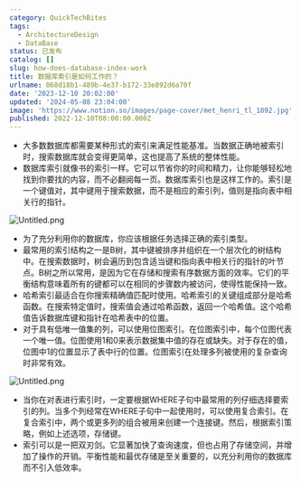 ```yaml
---
category: QuickTechBites
tags:
  - ArchitectureDesign
  - DataBase
status: 已发布
catalog: []
slug: how-does-database-index-work
title: 数据库索引是如何工作的？
urlname: 068d18b1-489b-4e37-b172-33e892d6a70f
date: '2023-12-10 20:02:00'
updated: '2024-05-08 23:04:00'
image: 'https://www.notion.so/images/page-cover/met_henri_tl_1892.jpg'
published: 2022-12-10T08:00:00.000Z
---
```

- 大多数数据库都需要某种形式的索引来满足性能基准。当数据正确地被索引时，搜索数据库就会变得更简单，这也提高了系统的整体性能。
- 数据库索引就像书的索引一样。它可以节省你的时间和精力，让你能够轻松地找到你要找的内容，而不必翻阅每一页。数据库索引也是这样工作的。索引是一个键值对，其中键用于搜索数据，而不是相应的索引列，值则是指向表中相关行的指针。

![Untitled.png](https://prod-files-secure.s3.us-west-2.amazonaws.com/5d24fe63-e567-4804-86f9-9fdc62e13082/3e87f042-644d-48ab-9a58-227f3d930d71/Untitled.png?X-Amz-Algorithm=AWS4-HMAC-SHA256&X-Amz-Content-Sha256=UNSIGNED-PAYLOAD&X-Amz-Credential=ASIAZI2LB466R5WW6ZBD%2F20250220%2Fus-west-2%2Fs3%2Faws4_request&X-Amz-Date=20250220T053741Z&X-Amz-Expires=3600&X-Amz-Security-Token=IQoJb3JpZ2luX2VjEI7%2F%2F%2F%2F%2F%2F%2F%2F%2F%2FwEaCXVzLXdlc3QtMiJHMEUCIQC%2FgN2c5qWo0GAhWlHc3dlPdrHbNoYl1rczK3FoJKbrCgIgYhfyGaZGw28E7gFQJhRMN%2Bb%2B5mlDhvL4xxVylYex2dYqiAQIt%2F%2F%2F%2F%2F%2F%2F%2F%2F%2F%2FARAAGgw2Mzc0MjMxODM4MDUiDA%2Fe4F%2F8jpFN4TaW3ircA5Rs0f3x26T7bkHfA6bznE9xkCXKlisz2%2FckWBaRYgw7hGJO9m71hk6f0jFQuEASVzqrkaFNBFjUJhZCAEIl%2FBB3QkaivsfhkzYQu8YyaSRKqdutmYcxT8QaJAz90oRvpBmqqWnjfATW%2FYZcOtEDT4cD9cKO%2FGr8jMR6b4Q5hpLjZv1IqYeqg81Zp9YJTK41lRuPbWlRTiGWcQO7bNX7OWZXohDZUBHlQfQubqzSfU8s9rjSzoKzHK51z3SkqL4mjAaGl5L31E9%2FlDKq8%2Ff4RNE4b3AlL%2BRRFPHtaYISE0YbWJG9Rg%2FJv7O1MYKaljwlwHRsgBr50vU92DOBN9iR7Exptxs1UCd33p853VcfaROgkvQG5rL6cwRrUY9fepkp2j71OzQgMQSvGv0n8w7yCmEPUS4zDC6%2FXPLBdFRfRNIcDpWTaG3awGgyaJfHvDMnfctQ8SxerV72nArT354HgpOrUsuMEGwHGuYYjaaB6D7WJyNcVDzc%2B%2BKpP0tsvs2pobmbipd1u0OB%2BqypHoNnntt1Tzp3HrFzRaEbUunAR4WnjV0unvxgeAKV8rIKmusK%2FMpAqUwgcGNtuS995ni5%2BW4nRgSHvyxOhH7hx44TFhOi6Tx59jUcA5wSS4SxMM%2F92r0GOqUBJ%2F5RYvdhPIin7CHUPApls66m40%2F5lACo%2Fgu8cdWwUVKfjAqceV47HMbEb9NprU%2FOia1cLiuTRdCtZgx0QfUmzsQgCqW1Yz4D7QiZpHZhSLoE4sdXvGIEHXbaBsEy5AZWOIP3MJenpBptMzN34%2FV46%2B6MvIOE2JpxuvRrxLBxlgmPmFqwiEPO1BCd38N8fm%2FyUn%2FST9zjPQpcriTDCqMckayy2JlQ&X-Amz-Signature=8bb8293b36b688971c186cfc46ca013a6622f14505a953b3368760df47791092&X-Amz-SignedHeaders=host&x-id=GetObject)

- 为了充分利用你的数据库，你应该根据任务选择正确的索引类型。
- 最常用的索引结构之一是B树，其中键被排序并组织在一个层次化的树结构中。在搜索数据时，树会遍历到包含适当键和指向表中相关行的指针的叶节点。B树之所以常用，是因为它在存储和搜索有序数据方面的效率。它们的平衡结构意味着所有的键都可以在相同的步骤数内被访问，使得性能保持一致。
- 哈希索引最适合在你搜索精确值匹配时使用。哈希索引的关键组成部分是哈希函数。在搜索特定值时，搜索值会通过哈希函数，返回一个哈希值。这个哈希值告诉数据库键和指针在哈希表中的位置。
- 对于具有低唯一值集的列，可以使用位图索引。在位图索引中，每个位图代表一个唯一值。位图使用1和0来表示数据集中值的存在或缺失。对于存在的值，位图中1的位置显示了表中行的位置。位图索引在处理多列被使用的复杂查询时非常有效。

![Untitled.png](https://prod-files-secure.s3.us-west-2.amazonaws.com/5d24fe63-e567-4804-86f9-9fdc62e13082/25e88b4a-737d-484e-85cc-b7fe2444aa3c/Untitled.png?X-Amz-Algorithm=AWS4-HMAC-SHA256&X-Amz-Content-Sha256=UNSIGNED-PAYLOAD&X-Amz-Credential=ASIAZI2LB466R5WW6ZBD%2F20250220%2Fus-west-2%2Fs3%2Faws4_request&X-Amz-Date=20250220T053741Z&X-Amz-Expires=3600&X-Amz-Security-Token=IQoJb3JpZ2luX2VjEI7%2F%2F%2F%2F%2F%2F%2F%2F%2F%2FwEaCXVzLXdlc3QtMiJHMEUCIQC%2FgN2c5qWo0GAhWlHc3dlPdrHbNoYl1rczK3FoJKbrCgIgYhfyGaZGw28E7gFQJhRMN%2Bb%2B5mlDhvL4xxVylYex2dYqiAQIt%2F%2F%2F%2F%2F%2F%2F%2F%2F%2F%2FARAAGgw2Mzc0MjMxODM4MDUiDA%2Fe4F%2F8jpFN4TaW3ircA5Rs0f3x26T7bkHfA6bznE9xkCXKlisz2%2FckWBaRYgw7hGJO9m71hk6f0jFQuEASVzqrkaFNBFjUJhZCAEIl%2FBB3QkaivsfhkzYQu8YyaSRKqdutmYcxT8QaJAz90oRvpBmqqWnjfATW%2FYZcOtEDT4cD9cKO%2FGr8jMR6b4Q5hpLjZv1IqYeqg81Zp9YJTK41lRuPbWlRTiGWcQO7bNX7OWZXohDZUBHlQfQubqzSfU8s9rjSzoKzHK51z3SkqL4mjAaGl5L31E9%2FlDKq8%2Ff4RNE4b3AlL%2BRRFPHtaYISE0YbWJG9Rg%2FJv7O1MYKaljwlwHRsgBr50vU92DOBN9iR7Exptxs1UCd33p853VcfaROgkvQG5rL6cwRrUY9fepkp2j71OzQgMQSvGv0n8w7yCmEPUS4zDC6%2FXPLBdFRfRNIcDpWTaG3awGgyaJfHvDMnfctQ8SxerV72nArT354HgpOrUsuMEGwHGuYYjaaB6D7WJyNcVDzc%2B%2BKpP0tsvs2pobmbipd1u0OB%2BqypHoNnntt1Tzp3HrFzRaEbUunAR4WnjV0unvxgeAKV8rIKmusK%2FMpAqUwgcGNtuS995ni5%2BW4nRgSHvyxOhH7hx44TFhOi6Tx59jUcA5wSS4SxMM%2F92r0GOqUBJ%2F5RYvdhPIin7CHUPApls66m40%2F5lACo%2Fgu8cdWwUVKfjAqceV47HMbEb9NprU%2FOia1cLiuTRdCtZgx0QfUmzsQgCqW1Yz4D7QiZpHZhSLoE4sdXvGIEHXbaBsEy5AZWOIP3MJenpBptMzN34%2FV46%2B6MvIOE2JpxuvRrxLBxlgmPmFqwiEPO1BCd38N8fm%2FyUn%2FST9zjPQpcriTDCqMckayy2JlQ&X-Amz-Signature=e225e46557ead46047ec5e32b30ac103ce3f150584b75998c65de0eee11f8eb8&X-Amz-SignedHeaders=host&x-id=GetObject)

- 当你在对表进行索引时，一定要根据WHERE子句中最常用的列仔细选择要索引的列。当多个列经常在WHERE子句中一起使用时，可以使用复合索引。在复合索引中，两个或更多列的组合被用来创建一个连接键。然后，根据索引策略，例如上述选项，存储键。
- 索引可以是一把双刃剑。它显著加快了查询速度，但也占用了存储空间，并增加了操作的开销。平衡性能和最优存储是至关重要的，以充分利用你的数据库而不引入低效率。
